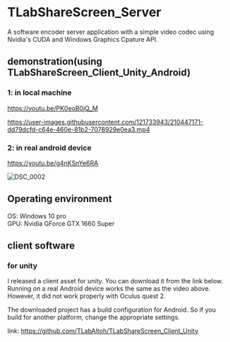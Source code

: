 # TLabShareScreen_Server
A software encoder server application with a simple video codec using Nvidia's CUDA and Windows Graphics Cpature API.

## demonstration(using TLabShareScreen_Client_Unity_Android)

### 1: in local machine

https://youtu.be/PK0eoB0jQ_M

https://user-images.githubusercontent.com/121733943/210447171-dd79dcfd-c64e-460e-81b2-7078929e0ea3.mp4

### 2: in real android device

https://youtu.be/g4nKSnYe6RA

![DSC_0002](https://user-images.githubusercontent.com/121733943/211289979-46bfc2f3-c247-4015-b21d-ba5839f11a41.JPG)

## Operating environment
OS: Windows 10 pro  
GPU: Nvidia GForce GTX 1660 Super

## client software
### for unity
I released a client asset for unity. You can download it from the link below.
Running on a real Android device works the same as the video above. However, it did not work properly with Oculus quest 2.

The downloaded project has a build configuration for Android. So if you build for another platform, change the appropriate settings.

link: https://github.com/TLabAltoh/TLabShareScreen_Client_Unity
